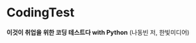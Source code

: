 # CodingTest
**이것이 취업을 위한 코딩 테스트다 with Python** (나동빈 저, 한빛미디어)
<!--stackedit_data:
eyJoaXN0b3J5IjpbNjYwOTk4Njg5XX0=
-->